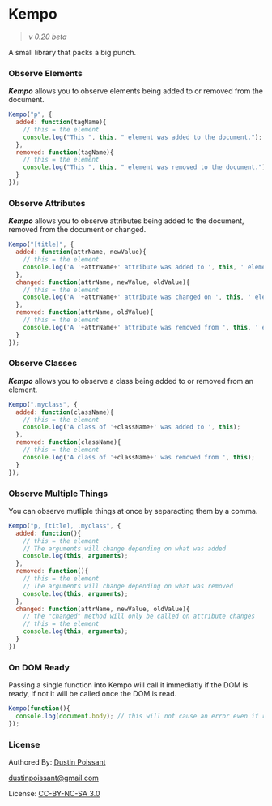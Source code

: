 # Kempo

> *v 0.20 beta*

A small library that packs a big punch.

### Observe Elements
_**Kempo**_ allows you to observe elements being added to or removed from the document.

```javascript
Kempo("p", {
  added: function(tagName){
    // this = the element
    console.log("This ", this, " element was added to the document.");
  },
  removed: function(tagName){
    // this = the element
    console.log("This ", this, " element was removed to the document.");
  }
});
```

### Observe Attributes
_**Kempo**_ allows you to observe attributes being added to the document, removed from the document or changed.

```javascript
Kempo("[title]", {
  added: function(attrName, newValue){
    // this = the element
    console.log('A '+attrName+' attribute was added to ', this, ' element with a value of "'+newValue+'".');
  },
  changed: function(attrName, newValue, oldValue){
    // this = the element
    console.log('A '+attrName+' attribute was changed on ', this, ' element from "'+oldValue+'" to "'+newValue+'".');
  },
  removed: function(attrName, oldValue){
    // this = the element
    console.log('A '+attrName+' attribute was removed from ', this, ' element with a value of "'+oldVlaue+'".');
  }
});
```

### Observe Classes
_**Kempo**_ allows you to observe a class being added to or removed from an element.

```javascript
Kempo(".myclass", {
  added: function(className){
    // this = the element
    console.log('A class of '+className+' was added to ', this);
  },
  removed: function(className){
    // this = the element
    console.log('A class of '+className+' was removed from ', this);
  }
});
```

### Observe Multiple Things
You can observe mutliple things at once by separacting them by a comma.

```javascript
Kempo("p, [title], .myclass", {
  added: function(){
    // this = the element
    // The arguments will change depending on what was added
    console.log(this, arguments);
  },
  removed: function(){
    // this = the element
    // The arguments will change depending on what was removed
    console.log(this, arguments);
  },
  changed: function(attrName, newValue, oldValue){
    // the "changed" method will only be called on attribute changes
    // this = the element
    console.log(this, arguments);
  }
})
```

### On DOM Ready
Passing a single function into Kempo will call it immediatly if the DOM is ready, if not it will be called once the DOM is read.

```javascript
Kempo(function(){
  console.log(document.body); // this will not cause an error even if ran from the head
});
```

### License

Authored By: [Dustin Poissant](https://github.com/dustinpoissant/)

[dustinpoissant@gmail.com](mailto:dustinpoissant@gmail.com)

License: [CC-BY-NC-SA 3.0](https://creativecommons.org/licenses/by-nc-sa/3.0/)
